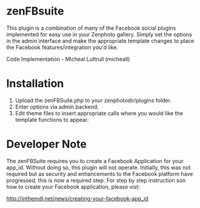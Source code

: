 zenFBsuite
==========
This plugin is a combination of many of the Facebook social plugins implemented for easy use
in your Zenphoto gallery. Simply set the options in the admin interface and make the appropriate
template changes to place the Facebook features/integration you'd like.

Code Implementation - Micheal Luttrull (micheall)

Installation
============
1) Upload the zenFBSuite.php to your zenphotodir/plugins folder.<Br />
2) Enter options via admin backend.<br />
3) Edit theme files to insert appropriate calls where you would like the template functions to appear.<br />

Developer Note
==============
The zenFBSuite requires you to create a Facebook Application for your app_id. Without doing so, this
plugin will not operate. Initially, this was not required but as security and enhancements to the
Facebook platform have progressed, this is now a required step. For step by step instruction son how
to create your Facebook application, please vist:

http://inthemdl.net/news/creating-your-facebook-app_id

